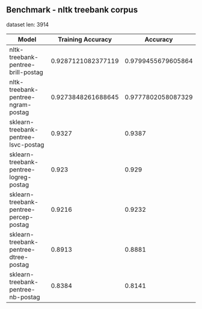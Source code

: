 

## Benchmark - nltk treebank corpus

dataset len: 3914


| Model | Training Accuracy | Accuracy 	|
|-------|----------|----------|
| nltk-treebank-pentree-brill-postag | 0.9287121082377119  | 0.9799455679605864 |
| nltk-treebank-pentree-ngram-postag | 0.9273848261688645  | 0.9777802058087329 |
| sklearn-treebank-pentree-lsvc-postag | 0.9327  | 0.9387 |
| sklearn-treebank-pentree-logreg-postag | 0.923  | 0.929 |
| sklearn-treebank-pentree-percep-postag | 0.9216  | 0.9232 |
| sklearn-treebank-pentree-dtree-postag | 0.8913  | 0.8881 |
| sklearn-treebank-pentree-nb-postag | 0.8384  | 0.8141 |